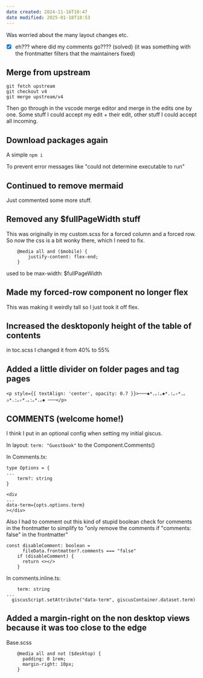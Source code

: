 ```yaml
---
date created: 2024-11-16T10:47
date modified: 2025-01-18T18:53
---
```


Was worried about the many layout changes etc. 

- [x] eh??? where did my comments go???? (solved) (it was something with the frontmatter filters that the maintainers fixed)

## Merge from upstream

```
git fetch upstream
git checkout v4
git merge upstream/v4
```

Then go through in the vscode merge editor and merge in the edits one by one. Some stuff I could accept my edit + their edit, other stuff I could accept all incoming. 

## Download packages again

A simple `npm i`

To prevent error messages like "could not determine executable to run"

## Continued to remove mermaid

Just commented some more stuff. 

## Removed any $fullPageWidth stuff

This was originally in my custom.scss for a forced column and a forced row. So now the css is a bit wonky there, which I need to fix. 

```
    @media all and ($mobile) {
        justify-content: flex-end;
    }
```

used to be max-width: $fullPageWidth

## Made my forced-row component no longer flex

This was making it weirdly tall so I just took it off flex. 

## Increased the desktoponly height of the table of contents

in toc.scss I changed it from 40% to 55%

## Added a little divider on folder pages and tag pages

```
<p style={{ textAlign: 'center', opacity: 0.7 }}>───✱*.｡:｡✱*.:｡✧*.｡✰*.:｡✧*.｡:｡*.｡✱ ───</p>
```

## COMMENTS (welcome home!)

I think I put in an optional config when setting my initial giscus. 

In layout: `term: "Guestbook"` to the Component.Comments()

In Comments.tx: 

```
type Options = {
...
    term?: string
}

<div 
...
data-term={opts.options.term}
></div>
```

Also I had to comment out this kind of stupid boolean check for comments in the frontmatter to simplify to "only remove the comments if "comments: false" in the frontmatter"

```
const disableComment: boolean =
      fileData.frontmatter?.comments === "false"
    if (disableComment) {
      return <></>
    }
```

In comments.inline.ts:

```
    term: string
...
  giscusScript.setAttribute("data-term", giscusContainer.dataset.term)
```

## Added a margin-right on the non desktop views because it was too close to the edge

Base.scss

```
    @media all and not ($desktop) {
      padding: 0 1rem;
      margin-right: 10px;
    }
```

